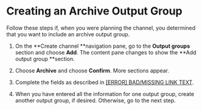 # Creating an Archive Output Group<a name="creating-archive-output-group"></a>

Follow these steps if, when you were planning the channel, you determined that you want to include an archive output group\.

1. On the **Create channel **navigation pane, go to the **Output groups** section and choose **Add**\. The content pane changes to show the **Add output group **section\. 

1. Choose **Archive** and choose **Confirm**\. More sections appear\. 

1. Complete the fields as described in [[ERROR] BAD/MISSING LINK TEXT](archive-group-fields.md)\. 

1. When you have entered all the information for one output group, create another output group, if desired\. Otherwise, go to the next step\.
